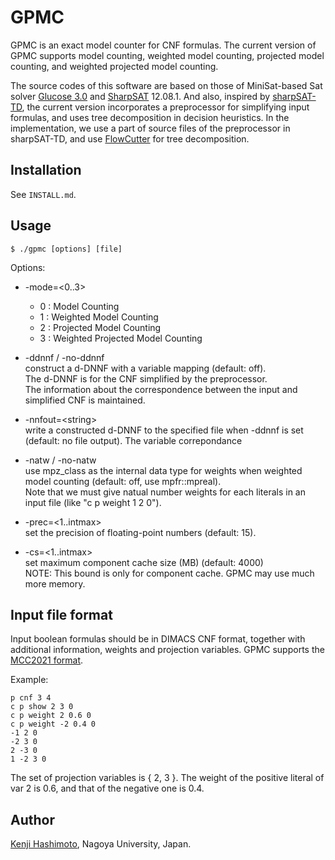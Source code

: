 # GPMC

GPMC is an exact model counter for CNF formulas. The current version of GPMC supports model counting, weighted model counting, projected model counting, and weighted projected model counting.

The source codes of this software are based on those of MiniSat-based Sat solver [Glucose 3.0](https://www.labri.fr/perso/lsimon/glucose/) and [SharpSAT](https://github.com/marcthurley/sharpSAT) 12.08.1.
And also, inspired by [sharpSAT-TD](https://github.com/Laakeri/sharpsat-td), the current version incorporates 
a preprocessor for simplifying input formulas, and uses tree decomposition in decision heuristics. 
In the implementation, we use a part of source files of the preprocessor in sharpSAT-TD, and use [FlowCutter](https://github.com/kit-algo/flow-cutter-pace17) for tree decomposition.

## Installation
See `INSTALL.md`.

## Usage
```
$ ./gpmc [options] [file]
```
Options:

-  -mode=<0..3>
    - 0 : Model Counting
    - 1 : Weighted Model Counting
    - 2 : Projected Model Counting
    - 3 : Weighted Projected Model Counting 

-  -ddnnf  / -no-ddnnf  
	construct a d-DNNF with a variable mapping (default: off).  
	The d-DNNF is for the CNF simplified by the preprocessor.  
	The information about the correspondence between the input and simplified CNF is maintained.

-  -nnfout=\<string\>  
	write a constructed d-DNNF to the specified file when -ddnnf is set (default: no file output). 
    The variable correpondance 

-  -natw / -no-natw  
    use mpz_class as the internal data type for weights when weighted model counting (default: off, use mpfr::mpreal).  
    Note that we must give natual number weights for each literals in an input file (like "c p weight 1 2 0").

-  -prec=\<1..intmax>  
    set the precision of floating-point numbers (default: 15).

-  -cs=\<1..intmax>  
    set maximum component cache size (MB) (default: 4000)  
    NOTE: This bound is only for component cache. GPMC may use much more memory.

## Input file format
Input boolean formulas should be in DIMACS CNF format, together with additional information, weights and projection variables.
GPMC supports the [MCC2021 format](https://mccompetition.org/assets/files/2021/competition2021.pdf). 

Example:

```
p cnf 3 4
c p show 2 3 0
c p weight 2 0.6 0
c p weight -2 0.4 0
-1 2 0
-2 3 0
2 -3 0
1 -2 3 0
```
The set of projection variables is { 2, 3 }.
The weight of the positive literal of var 2 is 0.6, and that of the negative one is 0.4.

## Author
[Kenji Hashimoto](https://www.trs.cm.is.nagoya-u.ac.jp/~k-hasimt/index-e.html),
Nagoya University, Japan.
